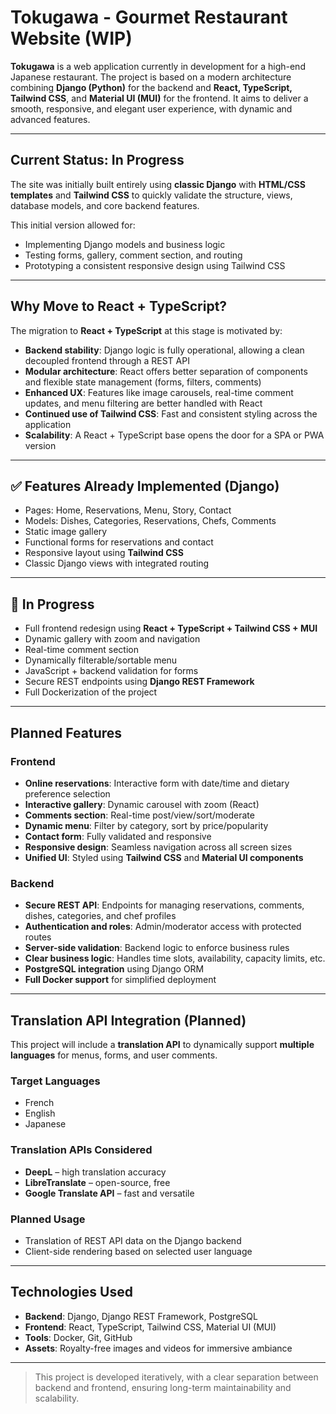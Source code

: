 #  Tokugawa - Gourmet Restaurant Website (WIP)

**Tokugawa** is a web application currently in development for a high-end Japanese restaurant. The project is based on a modern architecture combining **Django (Python)** for the backend and **React, TypeScript, Tailwind CSS**, and **Material UI (MUI)** for the frontend. It aims to deliver a smooth, responsive, and elegant user experience, with dynamic and advanced features.

---

##  Current Status: In Progress

The site was initially built entirely using **classic Django** with **HTML/CSS templates** and **Tailwind CSS** to quickly validate the structure, views, database models, and core backend features.

This initial version allowed for:

-  Implementing Django models and business logic  
-  Testing forms, gallery, comment section, and routing  
-  Prototyping a consistent responsive design using Tailwind CSS  

---

## Why Move to React + TypeScript?

The migration to **React + TypeScript** at this stage is motivated by:

- **Backend stability**: Django logic is fully operational, allowing a clean decoupled frontend through a REST API  
- **Modular architecture**: React offers better separation of components and flexible state management (forms, filters, comments)  
- **Enhanced UX**: Features like image carousels, real-time comment updates, and menu filtering are better handled with React  
- **Continued use of Tailwind CSS**: Fast and consistent styling across the application  
- **Scalability**: A React + TypeScript base opens the door for a SPA or PWA version  

---

## ✅ Features Already Implemented (Django)

- Pages: Home, Reservations, Menu, Story, Contact  
- Models: Dishes, Categories, Reservations, Chefs, Comments  
- Static image gallery  
- Functional forms for reservations and contact  
- Responsive layout using **Tailwind CSS**  
- Classic Django views with integrated routing  

---

## 🔄 In Progress

-  Full frontend redesign using **React + TypeScript + Tailwind CSS + MUI**  
-  Dynamic gallery with zoom and navigation  
-  Real-time comment section  
-  Dynamically filterable/sortable menu  
-  JavaScript + backend validation for forms  
-  Secure REST endpoints using **Django REST Framework**  
-  Full Dockerization of the project  

---

## Planned Features

### Frontend

- **Online reservations**: Interactive form with date/time and dietary preference selection  
- **Interactive gallery**: Dynamic carousel with zoom (React)  
- **Comments section**: Real-time post/view/sort/moderate  
- **Dynamic menu**: Filter by category, sort by price/popularity  
- **Contact form**: Fully validated and responsive  
- **Responsive design**: Seamless navigation across all screen sizes  
- **Unified UI**: Styled using **Tailwind CSS** and **Material UI components**  

### Backend

- **Secure REST API**: Endpoints for managing reservations, comments, dishes, categories, and chef profiles  
- **Authentication and roles**: Admin/moderator access with protected routes  
- **Server-side validation**: Backend logic to enforce business rules  
- **Clear business logic**: Handles time slots, availability, capacity limits, etc.  
- **PostgreSQL integration** using Django ORM  
- **Full Docker support** for simplified deployment  

---

## Translation API Integration (Planned)

This project will include a **translation API** to dynamically support **multiple languages** for menus, forms, and user comments.

### Target Languages

- French  
- English  
- Japanese  

### Translation APIs Considered

- **DeepL** – high translation accuracy  
- **LibreTranslate** – open-source, free  
- **Google Translate API** – fast and versatile  

### Planned Usage

- Translation of REST API data on the Django backend  
- Client-side rendering based on selected user language  

---

## Technologies Used

- **Backend**: Django, Django REST Framework, PostgreSQL  
- **Frontend**: React, TypeScript, Tailwind CSS, Material UI (MUI)  
- **Tools**: Docker, Git, GitHub  
- **Assets**: Royalty-free images and videos for immersive ambiance  

---

> This project is developed iteratively, with a clear separation between backend and frontend, ensuring long-term maintainability and scalability.
